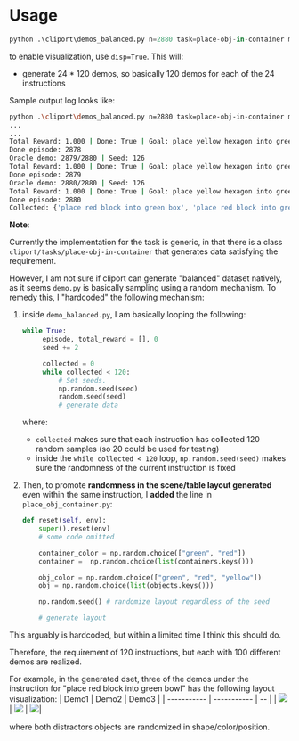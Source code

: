 # Usage
```python
python .\cliport\demos_balanced.py n=2880 task=place-obj-in-container mode=train disp=False save_data=True
```
to enable visualization, use `disp=True`. This will:
- generate 24 * 120 demos, so basically 120 demos for each of the 24 instructions

Sample output log looks like:
```bash
python .\cliport\demos_balanced.py n=2880 task=place-obj-in-container mode=train disp=False save_data=True
...
...
Total Reward: 1.000 | Done: True | Goal: place yellow hexagon into green bowl
Done episode: 2878
Oracle demo: 2879/2880 | Seed: 126
Total Reward: 1.000 | Done: True | Goal: place yellow hexagon into green bowl
Done episode: 2879
Oracle demo: 2880/2880 | Seed: 126
Total Reward: 1.000 | Done: True | Goal: place yellow hexagon into green bowl
Done episode: 2880
Collected: {'place red block into green box', 'place red block into green bowl', 'place green hexagon into green box', 'place yellow block into red bowl', 'place yellow hexagon into red bowl', 'place yellow block into green bowl', 'place green block into red bowl', 'place green hexagon into green bowl', 'place red block into red bowl', 'place green block into green box', 'place red block into red box', 'place green block into green bowl', 'place green block into red box', 'place yellow block into red box', 'place red hexagon into red bowl', 'place red hexagon into green box', 'place green hexagon into red bowl', 'place yellow hexagon into green box', 'place yellow hexagon into green bowl', 'place green hexagon into red box', 'place yellow hexagon into red box', 'place yellow block into green box', 'place red hexagon into red box', 'place red hexagon into green bowl'}
```
**Note**:

Currently the implementation for the task is generic, in that there is a class `cliport/tasks/place-obj-in-container` that generates data satisfying the requirement.

However, I am not sure if cliport can generate "balanced" dataset natively, as it seems `demo.py` is basically sampling using a random mechanism. To remedy this, I "hardcoded" the following mechanism:

1. inside `demo_balanced.py`, I am basically looping the following:
   ```python
   while True:
        episode, total_reward = [], 0
        seed += 2

        collected = 0
        while collected < 120:
            # Set seeds.
            np.random.seed(seed)
            random.seed(seed)
			# generate data
	```
	where:
	- `collected` makes sure that each instruction has collected 120 random samples (so 20 could be used for testing)
	- inside the `while collected < 120` loop, `np.random.seed(seed)` makes sure the randomness of the current instruction is fixed

2. Then, to promote **randomness in the scene/table layout generated** even within the same instruction, I **added** the line in `place_obj_container.py`:
	```python
	def reset(self, env):
		super().reset(env)
		# some code omitted

		container_color = np.random.choice(["green", "red"])
		container =  np.random.choice(list(containers.keys()))

		obj_color = np.random.choice(["green", "red", "yellow"])
		obj = np.random.choice(list(objects.keys()))

		np.random.seed() # randomize layout regardless of the seed

		# generate layout
	```

This arguably is hardcoded, but within a limited time I think this should do.

Therefore, the requirement of 120 instructions, but each with 100 different demos are realized.

For example, in the generated dset, three of the demos under the instruction for "place red block into green bowl" has the following layout visualization:
| Demo1      | Demo2 |  Demo3    |
| ----------- | ----------- | --  |
| ![](media/Snipaste_2022-01-29_20-53-03.png)   | ![](media/Snipaste_2022-01-29_20-52-56.png)        | ![](media/Snipaste_2022-01-29_20-52-21.png)|

where both distractors objects are randomized in shape/color/position.


